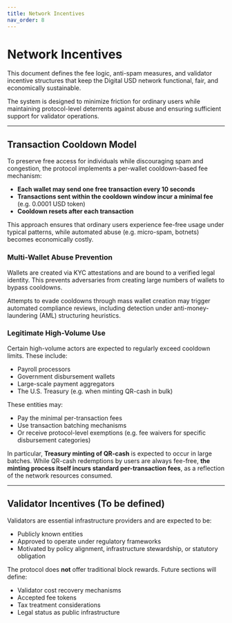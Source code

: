 ```yaml
---
title: Network Incentives
nav_order: 8
---
```


# Network Incentives

This document defines the fee logic, anti-spam measures, and validator incentive structures that keep the Digital USD network functional, fair, and economically sustainable.

The system is designed to minimize friction for ordinary users while maintaining protocol-level deterrents against abuse and ensuring sufficient support for validator operations.

---

## Transaction Cooldown Model

To preserve free access for individuals while discouraging spam and congestion, the protocol implements a per-wallet cooldown-based fee mechanism:

- **Each wallet may send one free transaction every 10 seconds**
- **Transactions sent within the cooldown window incur a minimal fee** (e.g. 0.0001 USD token)
- **Cooldown resets after each transaction**

This approach ensures that ordinary users experience fee-free usage under typical patterns, while automated abuse (e.g. micro-spam, botnets) becomes economically costly.

### Multi-Wallet Abuse Prevention

Wallets are created via KYC attestations and are bound to a verified legal identity. This prevents adversaries from creating large numbers of wallets to bypass cooldowns.

Attempts to evade cooldowns through mass wallet creation may trigger automated compliance reviews, including detection under anti-money-laundering (AML) structuring heuristics.

### Legitimate High-Volume Use

Certain high-volume actors are expected to regularly exceed cooldown limits. These include:

- Payroll processors
- Government disbursement wallets
- Large-scale payment aggregators
- The U.S. Treasury (e.g. when minting QR-cash in bulk)

These entities may:
- Pay the minimal per-transaction fees
- Use transaction batching mechanisms
- Or receive protocol-level exemptions (e.g. fee waivers for specific disbursement categories)

In particular, **Treasury minting of QR-cash** is expected to occur in large batches. While QR-cash redemptions by users are always fee-free, **the minting process itself incurs standard per-transaction fees**, as a reflection of the network resources consumed.

---

## Validator Incentives (To be defined)

Validators are essential infrastructure providers and are expected to be:

- Publicly known entities
- Approved to operate under regulatory frameworks
- Motivated by policy alignment, infrastructure stewardship, or statutory obligation

The protocol does **not** offer traditional block rewards. Future sections will define:

- Validator cost recovery mechanisms
- Accepted fee tokens
- Tax treatment considerations
- Legal status as public infrastructure
